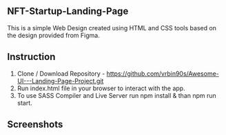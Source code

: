 ## NFT-Startup-Landing-Page

This is a simple Web Design created using HTML and CSS tools based on the design provided from Figma.

## Instruction

1. Clone / Download Repository - https://github.com/vrbin90s/Awesome-UI---Landing-Page-Project.git
2. Run index.html file in your browser to interact with the app.
3. To use SASS Compiler and Live Server run npm install & than npm run start.

## Screenshots
